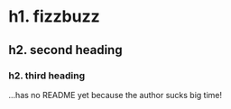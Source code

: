 # h1. fizzbuzz

## h2. second heading

### h2. third heading

...has no README yet because the author sucks big time!
